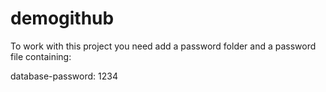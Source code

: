 # demogithub

To work with this project you need add a password folder and a password file containing: 

database-password: 1234
